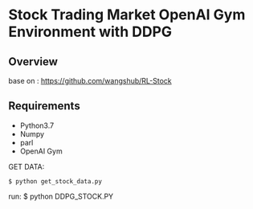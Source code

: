# Stock Trading Market OpenAI Gym Environment with DDPG 

## Overview
base on :
https://github.com/wangshub/RL-Stock

## Requirements

- Python3.7
- Numpy
- parl
- OpenAI Gym


GET DATA:

	$ python get_stock_data.py
run:
        $ python DDPG_STOCK.PY
        

